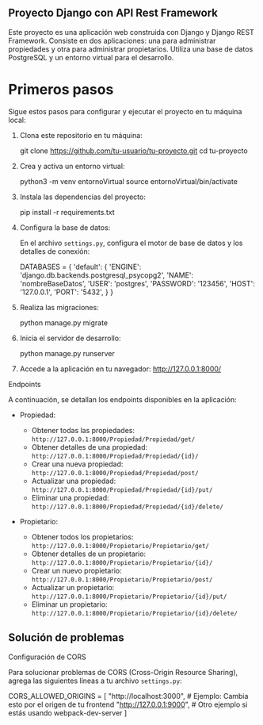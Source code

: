 ## Proyecto Django con API Rest Framework

Este proyecto es una aplicación web construida con Django y Django REST Framework. Consiste en dos aplicaciones: una para administrar propiedades y otra para administrar propietarios. Utiliza una base de datos PostgreSQL y un entorno virtual para el desarrollo.

# Primeros pasos

Sigue estos pasos para configurar y ejecutar el proyecto en tu máquina local:

1. Clona este repositorio en tu máquina:

   git clone https://github.com/tu-usuario/tu-proyecto.git
   cd tu-proyecto

2. Crea y activa un entorno virtual:

   python3 -m venv entornoVirtual
   source entornoVirtual/bin/activate

3. Instala las dependencias del proyecto:

   pip install -r requirements.txt

4. Configura la base de datos:
   
   En el archivo `settings.py`, configura el motor de base de datos y los detalles de conexión:

   DATABASES = {
       'default': {
           'ENGINE': 'django.db.backends.postgresql_psycopg2',
           'NAME': 'nombreBaseDatos',
           'USER': 'postgres',
           'PASSWORD': '123456',
           'HOST': '127.0.0.1',
           'PORT': '5432',
       }
   }

5. Realiza las migraciones:

   python manage.py migrate

6. Inicia el servidor de desarrollo:

   python manage.py runserver

7. Accede a la aplicación en tu navegador: http://127.0.0.1:8000/

Endpoints

A continuación, se detallan los endpoints disponibles en la aplicación:

- Propiedad:
  - Obtener todas las propiedades: `http://127.0.0.1:8000/Propiedad/Propiedad/get/`
  - Obtener detalles de una propiedad: `http://127.0.0.1:8000/Propiedad/Propiedad/{id}/`
  - Crear una nueva propiedad: `http://127.0.0.1:8000/Propiedad/Propiedad/post/`
  - Actualizar una propiedad: `http://127.0.0.1:8000/Propiedad/Propiedad/{id}/put/`
  - Eliminar una propiedad: `http://127.0.0.1:8000/Propiedad/Propiedad/{id}/delete/`

- Propietario:
  - Obtener todos los propietarios: `http://127.0.0.1:8000/Propietario/Propietario/get/`
  - Obtener detalles de un propietario: `http://127.0.0.1:8000/Propietario/Propietario/{id}/`
  - Crear un nuevo propietario: `http://127.0.0.1:8000/Propietario/Propietario/post/`
  - Actualizar un propietario: `http://127.0.0.1:8000/Propietario/Propietario/{id}/put/`
  - Eliminar un propietario: `http://127.0.0.1:8000/Propietario/Propietario/{id}/delete/`

## Solución de problemas

Configuración de CORS

Para solucionar problemas de CORS (Cross-Origin Resource Sharing), agrega las siguientes líneas a tu archivo `settings.py`:

CORS_ALLOWED_ORIGINS = [
    "http://localhost:3000",  # Ejemplo: Cambia esto por el origen de tu frontend
    "http://127.0.0.1:9000",  # Otro ejemplo si estás usando webpack-dev-server
]

